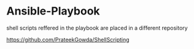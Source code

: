 # Ansible-Playbook

shell scripts reffered in the playbook are placed in a different repository

https://github.com/PrateekGowda/ShellScripting

